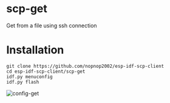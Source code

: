 # scp-get 
Get from a file using ssh connection

# Installation

```
git clone https://github.com/nopnop2002/esp-idf-scp-client
cd esp-idf-scp-client/scp-get
idf.py menuconfig
idf.py flash
```

![config-get](https://user-images.githubusercontent.com/6020549/166656502-d308958b-c11e-4a19-9d73-117bee73a180.jpg)


